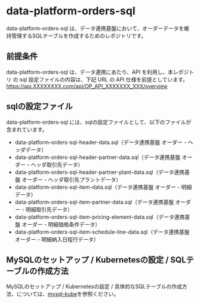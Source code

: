 # data-platform-orders-sql 

data-platform-orders-sql は、データ連携基盤において、オーダーデータを維持管理するSQLテーブルを作成するためのレポジトリです。  

## 前提条件  
data-platform-orders-sql は、データ連携にあたり、API を利用し、本レポジトリ の sql 設定ファイルの内容は、下記 URL の API 仕様を前提としています。  
https://api.XXXXXXXX.com/api/OP_API_XXXXXXX_XXX/overview   

## sqlの設定ファイル

data-platform-orders-sql には、sqlの設定ファイルとして、以下のファイルが含まれています。    

* data-platform-orders-sql-header-data.sql（データ連携基盤 オーダー - ヘッダデータ）
* data-platform-orders-sql-header-partner-data.sql（データ連携基盤 オーダー - ヘッダ取引先データ）
* data-platform-orders-sql-header-partner-plant-data.sql（データ連携基盤 オーダー - ヘッダ取引先プラントデータ）
* data-platform-orders-sql-item-data.sql（データ連携基盤 オーダー - 明細データ）  
* data-platform-orders-sql-item-partner-data.sql（データ連携基盤 オーダー - 明細取引先データ）  
* data-platform-orders-sql-item-pricing-element-data.sql（データ連携基盤 オーダー - 明細価格条件データ）  
* data-platform-orders-sql-item-schedule-line-data.sql（データ連携基盤 オーダー - 明細納入日程行データ）

## MySQLのセットアップ / Kubernetesの設定 / SQLテーブルの作成方法
MySQLのセットアップ / Kubernetesの設定 / 具体的なSQLテーブルの作成方法、については、[mysql-kube](https://github.com/latonaio/mysql-kube)を参照ください。  
